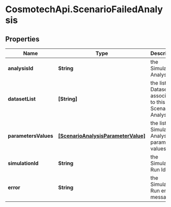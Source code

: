 # CosmotechApi.ScenarioFailedAnalysis

## Properties

Name | Type | Description | Notes
------------ | ------------- | ------------- | -------------
**analysisId** | **String** | the Simulator Analysis Id | 
**datasetList** | **[String]** | the list of Dataset Id associated to this Scenario Analysis | [optional] 
**parametersValues** | [**[ScenarioAnalysisParameterValue]**](ScenarioAnalysisParameterValue.md) | the list of Simulator Analysis parameters values | [optional] 
**simulationId** | **String** | the Simulation Run Id | [optional] [readonly] 
**error** | **String** | the Simulation Run error message | [optional] [readonly] 


